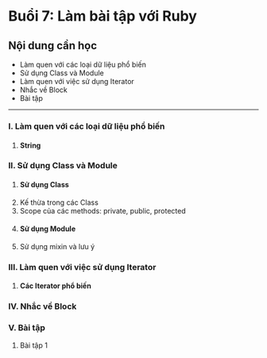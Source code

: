 # Buổi 7: Làm bài tập với Ruby

## Nội dung cần học
 - Làm quen với các loại dữ liệu phổ biến
 - Sử dụng Class và Module
 - Làm quen với việc sử dụng Iterator
 - Nhắc về Block
 - Bài tập

-----

### I. Làm quen với các loại dữ liệu phổ biến
1. #### String

### II. Sử dụng Class và Module
1. #### Sử dụng Class
  1. Kế thừa trong các Class
  2. Scope của các methods: private, public, protected
1. #### Sử dụng Module
  1. Sử dụng mixin và lưu ý
### III. Làm quen với việc sử dụng Iterator
1. #### Các Iterator phổ biến

### IV. Nhắc về Block

### V. Bài tập
  1. Bài tập 1
